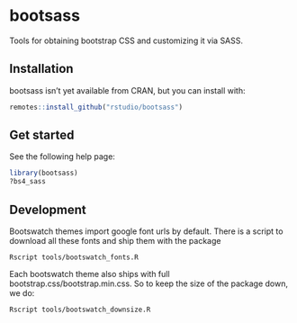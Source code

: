 
# bootsass

Tools for obtaining bootstrap CSS and customizing it via SASS.

## Installation

bootsass isn’t yet available from CRAN, but you can install with:

``` r
remotes::install_github("rstudio/bootsass")
```

## Get started

See the following help page:

``` r
library(bootsass)
?bs4_sass
```

## Development

Bootswatch themes import google font urls by default. There is a script
to download all these fonts and ship them with the package

``` shell
Rscript tools/bootswatch_fonts.R
```

Each bootswatch theme also ships with full
bootstrap.css/bootstrap.min.css. So to keep the size of the package
down, we do:

``` shell
Rscript tools/bootswatch_downsize.R
```
